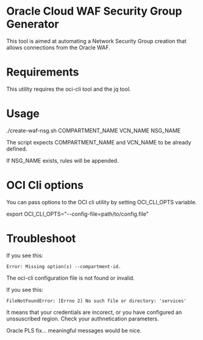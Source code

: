 # Oracle Cloud WAF Security Group Generator

This tool is aimed at automating a Network Security Group creation that allows connections from the Oracle WAF.

# Requirements

This utility requires the oci-cli tool and the jq tool.

# Usage

./create-waf-nsg.sh COMPARTMENT_NAME VCN_NAME NSG_NAME

The script expects COMPARTMENT_NAME and VCN_NAME to be already defined.

If NSG_NAME exists, rules will be appended.

# OCI Cli options

You can pass options to the OCI cli utility by setting OCI_CLI_OPTS variable.

export OCI_CLI_OPTS="--config-file=path/to/config.file"

# Troubleshoot

If you see this:

```
Error: Missing option(s) --compartment-id.
```

The oci-cli configuration file is not found or invalid.

If you see this:

```
FileNotFoundError: [Errno 2] No such file or directory: 'services'
```

It means that your credentials are incorect, or you have configured an unssuscribed region. Check your authnetication parameters.

Oracle PLS fix... meaningful messages would be nice.